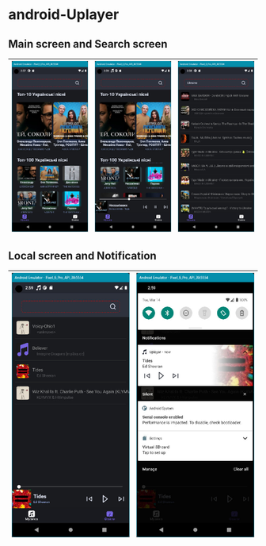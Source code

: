 # android-Uplayer




## Main screen and Search screen

| <img src="docs_resources/mainScreen0.jpg"> | <img src="docs_resources/mainScreen.jpg"> | <img src="docs_resources/search.jpg"> |
| ---------------------------------------------- | ------------------------------------------- | ---------------------------------------------- |



## Local screen and Notification

| <img src="docs_resources/localScreen.jpg"> | <img src="docs_resources/notification.jpg"> |
| ---------------------------------------------- | ---------------------------------------------- |
